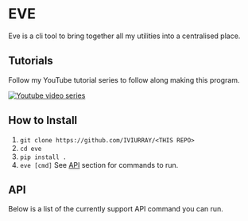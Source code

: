 # EVE
Eve is a cli tool to bring together all my utilities into a centralised place.

## Tutorials
Follow my YouTube tutorial series to follow along making this program.

[![Youtube video series](/media/Thumbnail.png)](https://www.youtube.com)

## How to Install
1. `git clone https://github.com/IVIURRAY/<THIS REPO>`
2. `cd eve`
3. `pip install .`
4. `eve [cmd]` See [API](#API) section for commands to run.

## API
Below is a list of the currently support API command you can run.
